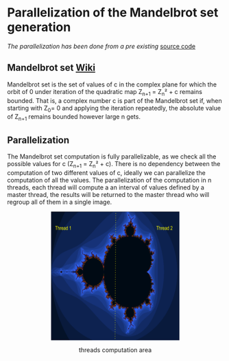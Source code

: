 # Parallelization of the Mandelbrot set generation 
*The parallelization has been done from a pre existing* [source code](http://java.rubikscube.info/s0urce/Mandel3.java)  
## Mandelbrot set [Wiki](https://en.wikipedia.org/wiki/Mandelbrot_set)
Mandelbrot set is the set of values of c in the complex plane for which the orbit of 0 under iteration of the quadratic map Z<sub>n+1</sub> = Z<sub>n</sub>&sup2; + c remains bounded. That is, a complex number c is part of the Mandelbrot set if, when starting with Z<sub>0</sub>= 0 and applying the iteration repeatedly, the absolute value of Z<sub>n+1</sub> remains bounded however large n gets. 
## Parallelization
The Mandelbrot set computation is fully parallelizable, as we check all the possible values for c (Z<sub>n+1</sub> = Z<sub>n</sub>&sup2; + c). There is no dependency between the computation of two different values of c, ideally we can parallelize the computation of all the values. The parallelization of the computation in n threads, each thread will compute a an interval of values defined by a master thread, the results will be returned to the master thread who will regroup all of them in a single image.
<p align="center">
 <img src="https://github.com/Ali-Ouahhabi/MandelbortSet/blob/master/MandelEx2threads.PNG"   align="middle" width="300" height="300" />
 <p align="center">threads computation area</p> 
</p>
